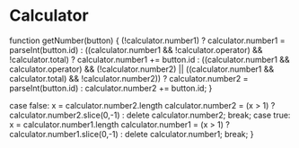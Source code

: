 # Calculator

function getNumber(button) {
    (!calculator.number1) ? calculator.number1 = parseInt(button.id)
    : ((calculator.number1 && !calculator.operator) && !calculator.total) ? calculator.number1 += button.id
    : ((calculator.number1 && calculator.operator) && (!calculator.number2) || ((calculator.number1 && calculator.total) && !calculator.number2)) ? calculator.number2 = parseInt(button.id)
    : calculator.number2 += button.id;
}


case false:
            x = calculator.number2.length
            calculator.number2 = (x > 1)
            ? calculator.number2.slice(0,-1)
            : delete calculator.number2;
            break;
        case true:
            x = calculator.number1.length
            calculator.number1 = (x > 1) 
            ? calculator.number1.slice(0,-1)
            : delete calculator.number1;
            break;
    }